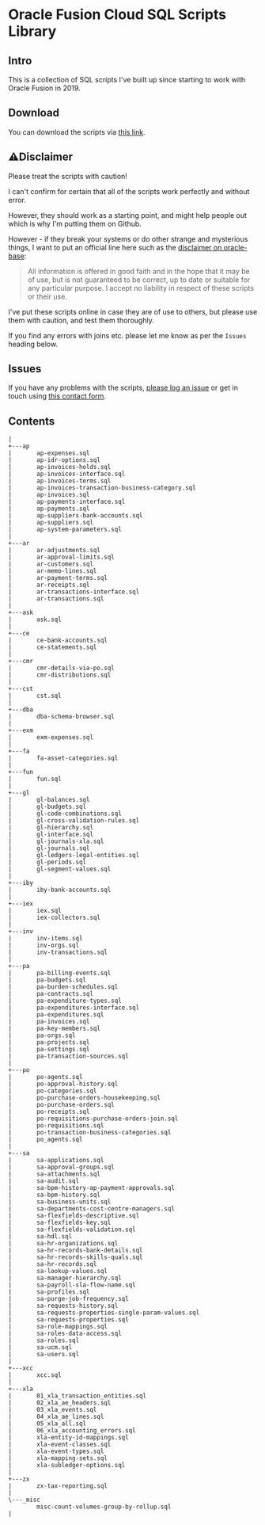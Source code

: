 # Oracle Fusion Cloud SQL Scripts Library

## Intro

This is a collection of SQL scripts I've built up since starting to work with Oracle Fusion in 2019.

## Download

You can download the scripts via [this link](https://github.com/throwing-cheese/oracle-fusion-cloud-sql-scripts/archive/refs/heads/main.zip).

## ⚠️Disclaimer

Please treat the scripts with caution!

I can't confirm for certain that all of the scripts work perfectly and without error.

However, they should work as a starting point, and might help people out which is why I'm putting them on Github.

However - if they break your systems or do other strange and mysterious things, I want to put an official line here such as the [disclaimer on oracle-base](https://oracle-base.com/misc/site-info#copyright):

> All information is offered in good faith and in the hope that it may be of use, but is not guaranteed to be correct, up to date or suitable for any particular purpose. I accept no liability in respect of these scripts or their use.

I've put these scripts online in case they are of use to others, but please use them with caution, and test them thoroughly.

If you find any errors with joins etc. please let me know as per the `Issues` heading below.

## Issues

If you have any problems with the scripts, [please log an issue](https://github.com/throwing-cheese/oracle-fusion-cloud-sql-scripts/issues) or get in touch using [this contact form](https://jimpix.co.uk/contact/).

## Contents

    |   
	+---ap
	|       ap-expenses.sql
	|       ap-idr-options.sql
	|       ap-invoices-holds.sql
	|       ap-invoices-interface.sql
	|       ap-invoices-terms.sql
	|       ap-invoices-transaction-business-category.sql
	|       ap-invoices.sql
	|       ap-payments-interface.sql
	|       ap-payments.sql
	|       ap-suppliers-bank-accounts.sql
	|       ap-suppliers.sql
	|       ap-system-parameters.sql
	|       
	+---ar
	|       ar-adjustments.sql
	|       ar-approval-limits.sql
	|       ar-customers.sql
	|       ar-memo-lines.sql
	|       ar-payment-terms.sql
	|       ar-receipts.sql
	|       ar-transactions-interface.sql
	|       ar-transactions.sql
	|       
	+---ask
	|       ask.sql
	|       
	+---ce
	|       ce-bank-accounts.sql
	|       ce-statements.sql
	|       
	+---cmr
	|       cmr-details-via-po.sql
	|       cmr-distributions.sql
 	|       
	+---cst
	|       cst.sql
	|       
	+---dba
	|       dba-schema-browser.sql
	|       
	+---exm
	|       exm-expenses.sql
	|       
	+---fa
	|       fa-asset-categories.sql
	|       
	+---fun
	|       fun.sql
	|       
	+---gl
	|       gl-balances.sql
	|       gl-budgets.sql
	|       gl-code-combinations.sql
	|       gl-cross-validation-rules.sql
	|       gl-hierarchy.sql
	|       gl-interface.sql
	|       gl-journals-xla.sql
	|       gl-journals.sql
	|       gl-ledgers-legal-entities.sql
	|       gl-periods.sql
	|       gl-segment-values.sql
	|       
	+---iby
	|       iby-bank-accounts.sql
	|       
	+---iex
	|       iex.sql
	|       iex-collectors.sql
	|       
 	+---inv
	|       inv-items.sql
	|       inv-orgs.sql
 	|       inv-transactions.sql
	|       
	+---pa
	|       pa-billing-events.sql
	|       pa-budgets.sql
	|       pa-burden-schedules.sql
	|       pa-contracts.sql
	|       pa-expenditure-types.sql
	|       pa-expenditures-interface.sql
	|       pa-expenditures.sql
	|       pa-invoices.sql
	|       pa-key-members.sql
	|       pa-orgs.sql
	|       pa-projects.sql
	|       pa-settings.sql
	|       pa-transaction-sources.sql
	|       
	+---po
	|       po-agents.sql
	|       po-approval-history.sql
	|       po-categories.sql
	|       po-purchase-orders-housekeeping.sql
	|       po-purchase-orders.sql
	|       po-receipts.sql
	|       po-requisitions-purchase-orders-join.sql
	|       po-requisitions.sql
	|       po-transaction-business-categories.sql
	|       po_agents.sql
	|       
	+---sa
	|       sa-applications.sql
	|       sa-approval-groups.sql
	|       sa-attachments.sql
	|       sa-audit.sql
	|       sa-bpm-history-ap-payment-approvals.sql
	|       sa-bpm-history.sql
	|       sa-business-units.sql
	|       sa-departments-cost-centre-managers.sql
	|       sa-flexfields-descriptive.sql
	|       sa-flexfields-key.sql
	|       sa-flexfields-validation.sql
	|       sa-hdl.sql
	|       sa-hr-organizations.sql
	|       sa-hr-records-bank-details.sql
	|       sa-hr-records-skills-quals.sql
	|       sa-hr-records.sql
	|       sa-lookup-values.sql
	|       sa-manager-hierarchy.sql
	|       sa-payroll-sla-flow-name.sql
	|       sa-profiles.sql
	|       sa-purge-job-frequency.sql
	|       sa-requests-history.sql
	|       sa-requests-properties-single-param-values.sql
	|       sa-requests-properties.sql
	|       sa-role-mappings.sql
	|       sa-roles-data-access.sql
	|       sa-roles.sql
	|       sa-ucm.sql
	|       sa-users.sql
	|       
	+---xcc
	|       xcc.sql
	|       
	+---xla
	|       01_xla_transaction_entities.sql
	|       02_xla_ae_headers.sql
	|       03_xla_events.sql
	|       04_xla_ae_lines.sql
	|       05_xla_all.sql
	|       06_xla_accounting_errors.sql
	|       xla-entity-id-mappings.sql
	|       xla-event-classes.sql
	|       xla-event-types.sql
	|       xla-mapping-sets.sql
	|       xla-subledger-options.sql
	|       
	+---zx
	|       zx-tax-reporting.sql
	|       
	\---_misc
			misc-count-volumes-group-by-rollup.sql
    |   
